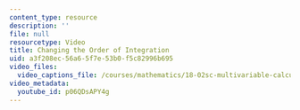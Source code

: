 ```yaml
---
content_type: resource
description: ''
file: null
resourcetype: Video
title: Changing the Order of Integration
uid: a3f208ec-56a6-5f7e-53b0-f5c82996b695
video_files:
  video_captions_file: /courses/mathematics/18-02sc-multivariable-calculus-fall-2010/3.-double-integrals-and-line-integrals-in-the-plane/part-a-double-integrals/session-49-exchanging-the-order-of-integration/changing-the-order-of-integration/p06QDsAPY4g.vtt
video_metadata:
  youtube_id: p06QDsAPY4g
---
```

